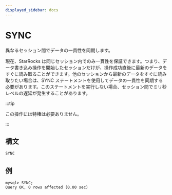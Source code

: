 ```yaml
---
displayed_sidebar: docs
---
```


# SYNC

異なるセッション間でデータの一貫性を同期します。

現在、StarRocks は同じセッション内でのみ一貫性を保証できます。つまり、データ書き込み操作を開始したセッションだけが、操作成功直後に最新のデータをすぐに読み取ることができます。他のセッションから最新のデータをすぐに読み取りたい場合は、SYNC ステートメントを使用してデータの一貫性を同期する必要があります。このステートメントを実行しない場合、セッション間でミリ秒レベルの遅延が発生することがあります。

:::tip

この操作には特権は必要ありません。

:::

## 構文

```SQL
SYNC
```

## 例

```Plain
mysql> SYNC;
Query OK, 0 rows affected (0.00 sec)
```